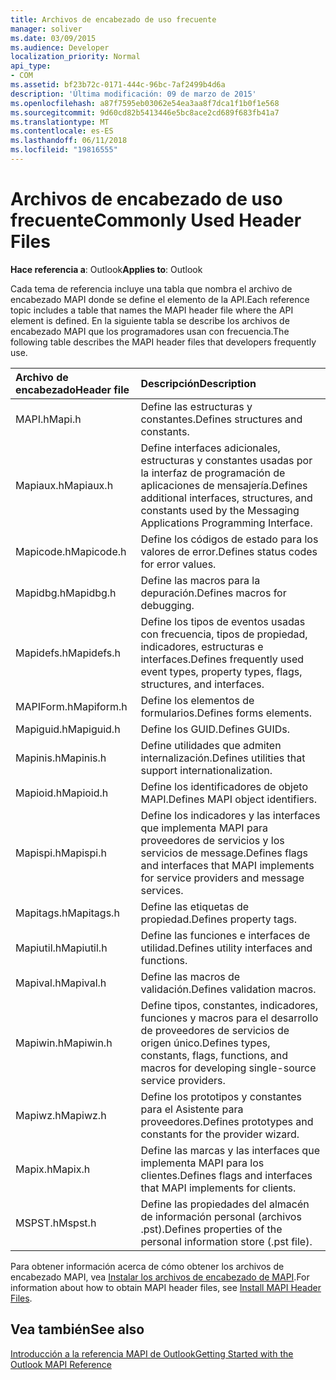 ```yaml
---
title: Archivos de encabezado de uso frecuente
manager: soliver
ms.date: 03/09/2015
ms.audience: Developer
localization_priority: Normal
api_type:
- COM
ms.assetid: bf23b72c-0171-444c-96bc-7af2499b4d6a
description: 'Última modificación: 09 de marzo de 2015'
ms.openlocfilehash: a87f7595eb03062e54ea3aa8f7dca1f1b0f1e568
ms.sourcegitcommit: 9d60cd82b5413446e5bc8ace2cd689f683fb41a7
ms.translationtype: MT
ms.contentlocale: es-ES
ms.lasthandoff: 06/11/2018
ms.locfileid: "19816555"
---
```

# <a name="commonly-used-header-files"></a><span data-ttu-id="cdb99-103">Archivos de encabezado de uso frecuente</span><span class="sxs-lookup"><span data-stu-id="cdb99-103">Commonly Used Header Files</span></span>

  
  
<span data-ttu-id="cdb99-104">**Hace referencia a**: Outlook</span><span class="sxs-lookup"><span data-stu-id="cdb99-104">**Applies to**: Outlook</span></span> 
  
<span data-ttu-id="cdb99-105">Cada tema de referencia incluye una tabla que nombra el archivo de encabezado MAPI donde se define el elemento de la API.</span><span class="sxs-lookup"><span data-stu-id="cdb99-105">Each reference topic includes a table that names the MAPI header file where the API element is defined.</span></span> <span data-ttu-id="cdb99-106">En la siguiente tabla se describe los archivos de encabezado MAPI que los programadores usan con frecuencia.</span><span class="sxs-lookup"><span data-stu-id="cdb99-106">The following table describes the MAPI header files that developers frequently use.</span></span>
  
|<span data-ttu-id="cdb99-107">**Archivo de encabezado**</span><span class="sxs-lookup"><span data-stu-id="cdb99-107">**Header file**</span></span>|<span data-ttu-id="cdb99-108">**Descripción**</span><span class="sxs-lookup"><span data-stu-id="cdb99-108">**Description**</span></span>|
|:-----|:-----|
|<span data-ttu-id="cdb99-109">MAPI.h</span><span class="sxs-lookup"><span data-stu-id="cdb99-109">Mapi.h</span></span>  <br/> |<span data-ttu-id="cdb99-110">Define las estructuras y constantes.</span><span class="sxs-lookup"><span data-stu-id="cdb99-110">Defines structures and constants.</span></span>  <br/> |
|<span data-ttu-id="cdb99-111">Mapiaux.h</span><span class="sxs-lookup"><span data-stu-id="cdb99-111">Mapiaux.h</span></span>  <br/> |<span data-ttu-id="cdb99-112">Define interfaces adicionales, estructuras y constantes usadas por la interfaz de programación de aplicaciones de mensajería.</span><span class="sxs-lookup"><span data-stu-id="cdb99-112">Defines additional interfaces, structures, and constants used by the Messaging Applications Programming Interface.</span></span>  <br/> |
|<span data-ttu-id="cdb99-113">Mapicode.h</span><span class="sxs-lookup"><span data-stu-id="cdb99-113">Mapicode.h</span></span>  <br/> |<span data-ttu-id="cdb99-114">Define los códigos de estado para los valores de error.</span><span class="sxs-lookup"><span data-stu-id="cdb99-114">Defines status codes for error values.</span></span>  <br/> |
|<span data-ttu-id="cdb99-115">Mapidbg.h</span><span class="sxs-lookup"><span data-stu-id="cdb99-115">Mapidbg.h</span></span>  <br/> |<span data-ttu-id="cdb99-116">Define las macros para la depuración.</span><span class="sxs-lookup"><span data-stu-id="cdb99-116">Defines macros for debugging.</span></span>  <br/> |
|<span data-ttu-id="cdb99-117">Mapidefs.h</span><span class="sxs-lookup"><span data-stu-id="cdb99-117">Mapidefs.h</span></span>  <br/> |<span data-ttu-id="cdb99-118">Define los tipos de eventos usadas con frecuencia, tipos de propiedad, indicadores, estructuras e interfaces.</span><span class="sxs-lookup"><span data-stu-id="cdb99-118">Defines frequently used event types, property types, flags, structures, and interfaces.</span></span>  <br/> |
|<span data-ttu-id="cdb99-119">MAPIForm.h</span><span class="sxs-lookup"><span data-stu-id="cdb99-119">Mapiform.h</span></span>  <br/> |<span data-ttu-id="cdb99-120">Define los elementos de formularios.</span><span class="sxs-lookup"><span data-stu-id="cdb99-120">Defines forms elements.</span></span>  <br/> |
|<span data-ttu-id="cdb99-121">Mapiguid.h</span><span class="sxs-lookup"><span data-stu-id="cdb99-121">Mapiguid.h</span></span>  <br/> |<span data-ttu-id="cdb99-122">Define los GUID.</span><span class="sxs-lookup"><span data-stu-id="cdb99-122">Defines GUIDs.</span></span>  <br/> |
|<span data-ttu-id="cdb99-123">Mapinis.h</span><span class="sxs-lookup"><span data-stu-id="cdb99-123">Mapinis.h</span></span>  <br/> |<span data-ttu-id="cdb99-124">Define utilidades que admiten internalización.</span><span class="sxs-lookup"><span data-stu-id="cdb99-124">Defines utilities that support internationalization.</span></span>  <br/> |
|<span data-ttu-id="cdb99-125">Mapioid.h</span><span class="sxs-lookup"><span data-stu-id="cdb99-125">Mapioid.h</span></span>  <br/> |<span data-ttu-id="cdb99-126">Define los identificadores de objeto MAPI.</span><span class="sxs-lookup"><span data-stu-id="cdb99-126">Defines MAPI object identifiers.</span></span>  <br/> |
|<span data-ttu-id="cdb99-127">Mapispi.h</span><span class="sxs-lookup"><span data-stu-id="cdb99-127">Mapispi.h</span></span>  <br/> |<span data-ttu-id="cdb99-128">Define los indicadores y las interfaces que implementa MAPI para proveedores de servicios y los servicios de message.</span><span class="sxs-lookup"><span data-stu-id="cdb99-128">Defines flags and interfaces that MAPI implements for service providers and message services.</span></span>  <br/> |
|<span data-ttu-id="cdb99-129">Mapitags.h</span><span class="sxs-lookup"><span data-stu-id="cdb99-129">Mapitags.h</span></span>  <br/> |<span data-ttu-id="cdb99-130">Define las etiquetas de propiedad.</span><span class="sxs-lookup"><span data-stu-id="cdb99-130">Defines property tags.</span></span>  <br/> |
|<span data-ttu-id="cdb99-131">Mapiutil.h</span><span class="sxs-lookup"><span data-stu-id="cdb99-131">Mapiutil.h</span></span>  <br/> |<span data-ttu-id="cdb99-132">Define las funciones e interfaces de utilidad.</span><span class="sxs-lookup"><span data-stu-id="cdb99-132">Defines utility interfaces and functions.</span></span>  <br/> |
|<span data-ttu-id="cdb99-133">Mapival.h</span><span class="sxs-lookup"><span data-stu-id="cdb99-133">Mapival.h</span></span>  <br/> |<span data-ttu-id="cdb99-134">Define las macros de validación.</span><span class="sxs-lookup"><span data-stu-id="cdb99-134">Defines validation macros.</span></span>  <br/> |
|<span data-ttu-id="cdb99-135">Mapiwin.h</span><span class="sxs-lookup"><span data-stu-id="cdb99-135">Mapiwin.h</span></span>  <br/> |<span data-ttu-id="cdb99-136">Define tipos, constantes, indicadores, funciones y macros para el desarrollo de proveedores de servicios de origen único.</span><span class="sxs-lookup"><span data-stu-id="cdb99-136">Defines types, constants, flags, functions, and macros for developing single-source service providers.</span></span>  <br/> |
|<span data-ttu-id="cdb99-137">Mapiwz.h</span><span class="sxs-lookup"><span data-stu-id="cdb99-137">Mapiwz.h</span></span>  <br/> |<span data-ttu-id="cdb99-138">Define los prototipos y constantes para el Asistente para proveedores.</span><span class="sxs-lookup"><span data-stu-id="cdb99-138">Defines prototypes and constants for the provider wizard.</span></span>  <br/> |
|<span data-ttu-id="cdb99-139">Mapix.h</span><span class="sxs-lookup"><span data-stu-id="cdb99-139">Mapix.h</span></span>  <br/> |<span data-ttu-id="cdb99-140">Define las marcas y las interfaces que implementa MAPI para los clientes.</span><span class="sxs-lookup"><span data-stu-id="cdb99-140">Defines flags and interfaces that MAPI implements for clients.</span></span>  <br/> |
|<span data-ttu-id="cdb99-141">MSPST.h</span><span class="sxs-lookup"><span data-stu-id="cdb99-141">Mspst.h</span></span>  <br/> |<span data-ttu-id="cdb99-142">Define las propiedades del almacén de información personal (archivos .pst).</span><span class="sxs-lookup"><span data-stu-id="cdb99-142">Defines properties of the personal information store (.pst file).</span></span>  <br/> |
   
<span data-ttu-id="cdb99-143">Para obtener información acerca de cómo obtener los archivos de encabezado MAPI, vea [Instalar los archivos de encabezado de MAPI](how-to-install-mapi-header-files.md).</span><span class="sxs-lookup"><span data-stu-id="cdb99-143">For information about how to obtain MAPI header files, see [Install MAPI Header Files](how-to-install-mapi-header-files.md).</span></span>
  
## <a name="see-also"></a><span data-ttu-id="cdb99-144">Vea también</span><span class="sxs-lookup"><span data-stu-id="cdb99-144">See also</span></span>



[<span data-ttu-id="cdb99-145">Introducción a la referencia MAPI de Outlook</span><span class="sxs-lookup"><span data-stu-id="cdb99-145">Getting Started with the Outlook MAPI Reference</span></span>](getting-started-with-the-outlook-mapi-reference.md)


